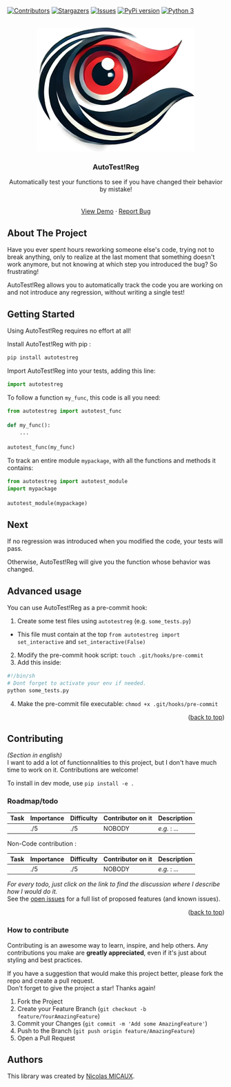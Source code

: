<a name="readme-top"></a>
[![Contributors][contributors-shield]][contributors-url]<!--[![Forks][forks-shield]][forks-url]-->
[![Stargazers][stars-shield]][stars-url]
[![Issues][issues-shield]][issues-url]<!--[![MIT License][license-shield]][license-url]--><!--[![LinkedIn][linkedin-shield]][linkedin-url]-->
[![PyPi version][pypi-shield]][pypi-url]<!--[![Python 2][python2-shield]][python-url]-->
[![Python 3][python3-shield]][python-url]


<!-- PROJECT LOGO -->
<br />
<div align="center">

  <a href="https://github.com/NicolasMICAUX/autotestreg">
    <img src="https://raw.githubusercontent.com/NicolasMICAUX/autotestreg/main/images/logo.png" alt="Logo" width="364" height="287">
  </a>

  <h3 align="center">AutoTest!Reg</h3>

  <p align="center">
    Automatically test your functions to see if you have changed their behavior by mistake!
    <br />
<!--
    <a href="https://github.com/NicolasMICAUX/autotestreg"><strong>Explore the docs »</strong></a>
-->
    <br />
    <br />
    <a href="https://github.com/NicolasMICAUX/autotestreg">View Demo</a>
    ·
    <a href="https://github.com/NicolasMICAUX/autotestreg/issues">Report Bug</a>
</div>


<!-- ABOUT THE PROJECT -->
## About The Project

<!-- [Screen Shot][product-screenshot] -->
Have you ever spent hours reworking someone else's code, trying not to break anything, only to realize at the last moment that something doesn't work anymore, but not knowing at which step you introduced the bug? So frustrating!

AutoTest!Reg allows you to automatically track the code you are working on and not introduce any regression, without writing a single test!

<!-- GETTING STARTED -->
## Getting Started
Using AutoTest!Reg requires no effort at all!

Install AutoTest!Reg with pip :
```sh
pip install autotestreg
```

Import AutoTest!Reg into your tests, adding this line:
```python
import autotestreg
```

To follow a function `my_func`, this code is all you need:
```python
from autotestreg import autotest_func

def my_func():
    ...

autotest_func(my_func)
```

To track an entire module `mypackage`, with all the functions and methods it contains:
```python
from autotestreg import autotest_module
import mypackage

autotest_module(mypackage)
```

<!-- USAGE EXAMPLES -->
## Next
If no regression was introduced when you modified the code, your tests will pass.

Otherwise, AutoTest!Reg will give you the function whose behavior was changed.

## Advanced usage
You can use AutoTest!Reg as a pre-commit hook:  
1. Create some test files using `autotestreg` (e.g. `some_tests.py`)
  - This file must contain at the top `from autotestreg import set_interactive` and `set_interactive(False)`
2. Modify the pre-commit hook script: `touch .git/hooks/pre-commit`
3. Add this inside:
```bash
#!/bin/sh
# Dont forget to activate your env if needed.
python some_tests.py
```
4. Make the pre-commit file executable: `chmod +x .git/hooks/pre-commit`

<p align="right">(<a href="#readme-top">back to top</a>)</p>

<!-- CONTRIBUTING -->
## Contributing
_(Section in english)_  
I want to add a lot of functionnalities to this project, but I don't have much time to work on it. Contributions are welcome!  

To install in dev mode, use `pip install -e .`

<!-- ROADMAP-->
### Roadmap/todo
<!-- table with columns : task, importance, difficulty, status, description -->
| Task | Importance | Difficulty | Contributor on it | Description  |
|:-----|------------|------------|-------------------|:-------------|
|      | ./5        | ./5        | NOBODY            | _e.g._ : ... |

Non-Code contribution :

| Task | Importance | Difficulty | Contributor on it | Description  |
|:-----|------------|------------|-------------------|:-------------|
|      | ./5        | ./5        | NOBODY            | _e.g._ : ... |


_For every todo, just click on the link to find the discussion where I describe how I would do it._  
See the [open issues](https://github.com/NicolasMICAUX/autotestreg/issues) for a full list of proposed features (and known issues).

<p align="right">(<a href="#readme-top">back to top</a>)</p>

### How to contribute
Contributing is an awesome way to learn, inspire, and help others. Any contributions you make are **greatly appreciated**, even if it's just about styling and best practices.

If you have a suggestion that would make this project better, please fork the repo and create a pull request.  
Don't forget to give the project a star! Thanks again!

1. Fork the Project
2. Create your Feature Branch (`git checkout -b feature/YourAmazingFeature`)
3. Commit your Changes (`git commit -m 'Add some AmazingFeature'`)
4. Push to the Branch (`git push origin feature/AmazingFeature`)
5. Open a Pull Request


## Authors
This library was created by [Nicolas MICAUX](https://github.com/NicolasMICAUX).


<!-- MARKDOWN LINKS & IMAGES -->
<!-- https://www.markdownguide.org/basic-syntax/#reference-style-links -->
[contributors-shield]: https://img.shields.io/github/contributors/NicolasMICAUX/autotestreg.svg?style=for-the-badge
[contributors-url]: https://github.com/NicolasMICAUX/autotestreg/graphs/contributors
[stars-shield]: https://img.shields.io/github/stars/NicolasMICAUX/autotestreg.svg?style=for-the-badge
[stars-url]: https://github.com/NicolasMICAUX/autotestreg/stargazers
[issues-shield]: https://img.shields.io/github/issues/NicolasMICAUX/autotestreg.svg?style=for-the-badge
[issues-url]: https://github.com/NicolasMICAUX/autotestreg/issues
[pypi-shield]: https://img.shields.io/pypi/v/autotestreg.svg?style=for-the-badge
[pypi-url]: https://pypi.org/project/autotestreg/
[python2-shield]: https://img.shields.io/badge/python-2.7+-blue.svg?style=for-the-badge
[python3-shield]: https://img.shields.io/badge/python-3.5+-blue.svg?style=for-the-badge
[python-url]: https://www.python.org/downloads/

[//]: # ([license-shield]: https://img.shields.io/github/license/NicolasMICAUX/autotestreg.svg?style=for-the-badge)
[//]: # ([license-url]: https://github.com/NicolasMICAUX/autotestreg/blob/master/LICENSE.txt)
[//]: # ([linkedin-shield]: https://img.shields.io/badge/-LinkedIn-black.svg?style=for-the-badge&logo=linkedin&colorB=555)
[//]: # ([linkedin-url]: https://linkedin.com/in/othneildrew)
[product-screenshot]: images/screenshot.png

